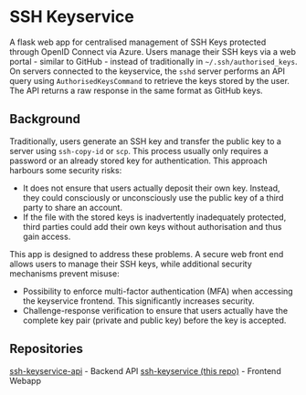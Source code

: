 # SSH Keyservice

A flask web app for centralised management of SSH Keys protected through OpenID Connect via Azure.
Users manage their SSH keys via a web portal - similar to GitHub - instead of traditionally in `~/.ssh/authorised_keys`.
On servers connected to the keyservice, the `sshd` server performs an API query using `AuthorisedKeysCommand` to retrieve the keys stored by the user. The API returns a raw response in the same format as GitHub keys.

## Background
Traditionally, users generate an SSH key and transfer the public key to a server using `ssh-copy-id` or `scp`. This process usually only requires a password or an already stored key for authentication. This approach harbours some security risks:
- It does not ensure that users actually deposit their own key. Instead, they could consciously or unconsciously use the public key of a third party to share an account.
- If the file with the stored keys is inadvertently inadequately protected, third parties could add their own keys without authorisation and thus gain access.

This app is designed to address these problems. A secure web front end allows users to manage their SSH keys, while additional security mechanisms prevent misuse:
- Possibility to enforce multi-factor authentication (MFA) when accessing the keyservice frontend. This significantly increases security.
- Challenge-response verification to ensure that users actually have the complete key pair (private and public key) before the key is accepted.

## Repositories
[ssh-keyservice-api](https://github.com/hpc-unibe-ch/ssh-keyservice-api) - Backend API
[ssh-keyservice (this repo)](https://github.com/hpc-unibe-ch/ssh-keyservice) - Frontend Webapp

